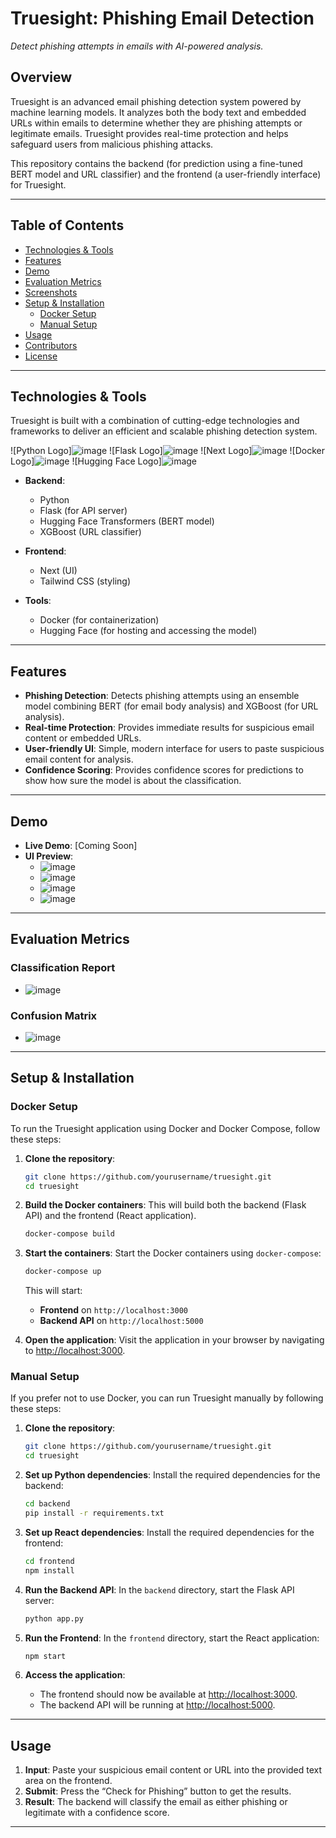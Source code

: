 # **Truesight: Phishing Email Detection**

*Detect phishing attempts in emails with AI-powered analysis.*

## **Overview**
Truesight is an advanced email phishing detection system powered by machine learning models. It analyzes both the body text and embedded URLs within emails to determine whether they are phishing attempts or legitimate emails. Truesight provides real-time protection and helps safeguard users from malicious phishing attacks.

This repository contains the backend (for prediction using a fine-tuned BERT model and URL classifier) and the frontend (a user-friendly interface) for Truesight.

---

## **Table of Contents**
- [Technologies & Tools](#technologies--tools)
- [Features](#features)
- [Demo](#demo)
- [Evaluation Metrics](#evaluation-metrics)
- [Screenshots](#screenshots)
- [Setup & Installation](#setup--installation)
  - [Docker Setup](#docker-setup)
  - [Manual Setup](#manual-setup)
- [Usage](#usage)
- [Contributors](#contributors)
- [License](#license)

---

## **Technologies & Tools**
Truesight is built with a combination of cutting-edge technologies and frameworks to deliver an efficient and scalable phishing detection system.

![Python Logo]![image](https://github.com/user-attachments/assets/d2970e16-15c9-4893-8c28-7246832938dd) ![Flask Logo]![image](https://github.com/user-attachments/assets/a068546c-5c14-415d-ac5a-90e938f89064) ![Next Logo]![image](https://github.com/user-attachments/assets/2f8fd89c-c66c-4228-90b2-1ed90ed56080) ![Docker Logo]![image](https://github.com/user-attachments/assets/984b25d8-667b-4115-9479-c270f8876774) ![Hugging Face Logo]![image](https://github.com/user-attachments/assets/c9eb0b2d-e20a-4cc6-bd56-75ed1177f86f)

- **Backend**:
  - Python
  - Flask (for API server)
  - Hugging Face Transformers (BERT model)
  - XGBoost (URL classifier)
  
- **Frontend**:
  - Next (UI)
  - Tailwind CSS (styling)

- **Tools**:
  - Docker (for containerization)
  - Hugging Face (for hosting and accessing the model)

---

## **Features**
- **Phishing Detection**: Detects phishing attempts using an ensemble model combining BERT (for email body analysis) and XGBoost (for URL analysis).
- **Real-time Protection**: Provides immediate results for suspicious email content or embedded URLs.
- **User-friendly UI**: Simple, modern interface for users to paste suspicious email content for analysis.
- **Confidence Scoring**: Provides confidence scores for predictions to show how sure the model is about the classification.

---

## **Demo**
- **Live Demo**: [Coming Soon]
- **UI Preview**:  
  - ![image](https://github.com/user-attachments/assets/52c12daa-57f0-4a0e-9141-73a4a6e5acc2)
  - ![image](https://github.com/user-attachments/assets/3529dafa-21e8-4698-ab51-e139b4b9d6f6)
  - ![image](https://github.com/user-attachments/assets/cfe5f4e4-41ea-44d9-9d86-592a191a028a)
  - ![image](https://github.com/user-attachments/assets/9c1511ee-6775-4fe6-82ba-bcaf65ad09ae)

---

## **Evaluation Metrics**
### **Classification Report**
- ![image](https://github.com/user-attachments/assets/d68c1635-e00f-4127-9c69-74a13ad0b0f7)

### **Confusion Matrix**
- ![image](https://github.com/user-attachments/assets/b88f5372-f386-4716-91a7-4335c351c31d)

---

## **Setup & Installation**

### **Docker Setup**
To run the Truesight application using Docker and Docker Compose, follow these steps:

1. **Clone the repository**:
   ```bash
   git clone https://github.com/yourusername/truesight.git
   cd truesight
   ```

2. **Build the Docker containers**:
   This will build both the backend (Flask API) and the frontend (React application).
   ```bash
   docker-compose build
   ```

3. **Start the containers**:
   Start the Docker containers using `docker-compose`:
   ```bash
   docker-compose up
   ```

   This will start:
   - **Frontend** on `http://localhost:3000`
   - **Backend API** on `http://localhost:5000`

4. **Open the application**:
   Visit the application in your browser by navigating to [http://localhost:3000](http://localhost:3000).

### **Manual Setup**
If you prefer not to use Docker, you can run Truesight manually by following these steps:

1. **Clone the repository**:
   ```bash
   git clone https://github.com/yourusername/truesight.git
   cd truesight
   ```

2. **Set up Python dependencies**:
   Install the required dependencies for the backend:
   ```bash
   cd backend
   pip install -r requirements.txt
   ```

3. **Set up React dependencies**:
   Install the required dependencies for the frontend:
   ```bash
   cd frontend
   npm install
   ```

4. **Run the Backend API**:
   In the `backend` directory, start the Flask API server:
   ```bash
   python app.py
   ```

5. **Run the Frontend**:
   In the `frontend` directory, start the React application:
   ```bash
   npm start
   ```

6. **Access the application**:
   - The frontend should now be available at [http://localhost:3000](http://localhost:3000).
   - The backend API will be running at [http://localhost:5000](http://localhost:5000).

---

## **Usage**

1. **Input**: Paste your suspicious email content or URL into the provided text area on the frontend.
2. **Submit**: Press the “Check for Phishing” button to get the results.
3. **Result**: The backend will classify the email as either phishing or legitimate with a confidence score.

---

